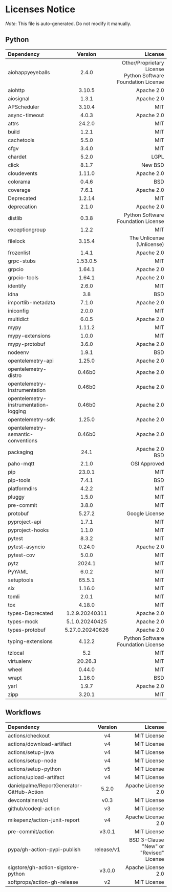 # Licenses Notice
*Note*: This file is auto-generated. Do not modify it manually.
## Python
| Dependency | Version | License |
|:-----------|:-------:|--------:|
|aiohappyeyeballs|2.4.0|Other/Proprietary License<br/>Python Software Foundation License|
|aiohttp|3.10.5|Apache 2.0|
|aiosignal|1.3.1|Apache 2.0|
|APScheduler|3.10.4|MIT|
|async-timeout|4.0.3|Apache 2.0|
|attrs|24.2.0|MIT|
|build|1.2.1|MIT|
|cachetools|5.5.0|MIT|
|cfgv|3.4.0|MIT|
|chardet|5.2.0|LGPL|
|click|8.1.7|New BSD|
|cloudevents|1.11.0|Apache 2.0|
|colorama|0.4.6|BSD|
|coverage|7.6.1|Apache 2.0|
|Deprecated|1.2.14|MIT|
|deprecation|2.1.0|Apache 2.0|
|distlib|0.3.8|Python Software Foundation License|
|exceptiongroup|1.2.2|MIT|
|filelock|3.15.4|The Unlicense (Unlicense)|
|frozenlist|1.4.1|Apache 2.0|
|grpc-stubs|1.53.0.5|MIT|
|grpcio|1.64.1|Apache 2.0|
|grpcio-tools|1.64.1|Apache 2.0|
|identify|2.6.0|MIT|
|idna|3.8|BSD|
|importlib-metadata|7.1.0|Apache 2.0|
|iniconfig|2.0.0|MIT|
|multidict|6.0.5|Apache 2.0|
|mypy|1.11.2|MIT|
|mypy-extensions|1.0.0|MIT|
|mypy-protobuf|3.6.0|Apache 2.0|
|nodeenv|1.9.1|BSD|
|opentelemetry-api|1.25.0|Apache 2.0|
|opentelemetry-distro|0.46b0|Apache 2.0|
|opentelemetry-instrumentation|0.46b0|Apache 2.0|
|opentelemetry-instrumentation-logging|0.46b0|Apache 2.0|
|opentelemetry-sdk|1.25.0|Apache 2.0|
|opentelemetry-semantic-conventions|0.46b0|Apache 2.0|
|packaging|24.1|Apache 2.0<br/>BSD|
|paho-mqtt|2.1.0|OSI Approved|
|pip|23.0.1|MIT|
|pip-tools|7.4.1|BSD|
|platformdirs|4.2.2|MIT|
|pluggy|1.5.0|MIT|
|pre-commit|3.8.0|MIT|
|protobuf|5.27.2|Google License|
|pyproject-api|1.7.1|MIT|
|pyproject-hooks|1.1.0|MIT|
|pytest|8.3.2|MIT|
|pytest-asyncio|0.24.0|Apache 2.0|
|pytest-cov|5.0.0|MIT|
|pytz|2024.1|MIT|
|PyYAML|6.0.2|MIT|
|setuptools|65.5.1|MIT|
|six|1.16.0|MIT|
|tomli|2.0.1|MIT|
|tox|4.18.0|MIT|
|types-Deprecated|1.2.9.20240311|Apache 2.0|
|types-mock|5.1.0.20240425|Apache 2.0|
|types-protobuf|5.27.0.20240626|Apache 2.0|
|typing-extensions|4.12.2|Python Software Foundation License|
|tzlocal|5.2|MIT|
|virtualenv|20.26.3|MIT|
|wheel|0.44.0|MIT|
|wrapt|1.16.0|BSD|
|yarl|1.9.7|Apache 2.0|
|zipp|3.20.1|MIT|
## Workflows
| Dependency | Version | License |
|:-----------|:-------:|--------:|
|actions/checkout|v4|MIT License|
|actions/download-artifact|v4|MIT License|
|actions/setup-java|v4|MIT License|
|actions/setup-node|v4|MIT License|
|actions/setup-python|v5|MIT License|
|actions/upload-artifact|v4|MIT License|
|danielpalme/ReportGenerator-GitHub-Action|5.2.0|Apache License 2.0|
|devcontainers/ci|v0.3|MIT License|
|github/codeql-action|v3|MIT License|
|mikepenz/action-junit-report|v4|Apache License 2.0|
|pre-commit/action|v3.0.1|MIT License|
|pypa/gh-action-pypi-publish|release/v1|BSD 3-Clause "New" or "Revised" License|
|sigstore/gh-action-sigstore-python|v3.0.0|Apache License 2.0|
|softprops/action-gh-release|v2|MIT License|
